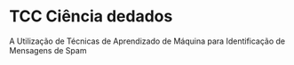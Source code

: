 # TCC Ciência dedados
A Utilização de Técnicas de Aprendizado de Máquina para Identificação de Mensagens de Spam

